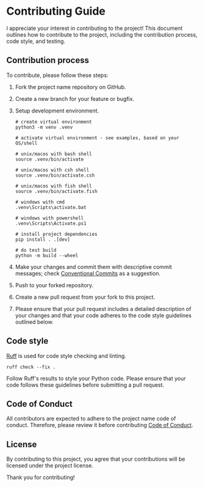 # Contributing Guide

I appreciate your interest in contributing to the project! This document outlines how to contribute to the project, including the contribution process, code style, and testing.

## Contribution process

To contribute, please follow these steps:

1. Fork the project name repository on GitHub.
1. Create a new branch for your feature or bugfix.
1. Setup development environment.

    ```shell
    # create virtual environment
    python3 -m venv .venv

    # activate virtual environment - see examples, based on your OS/shell

    # unix/macos with bash shell
    source .venv/bin/activate

    # unix/macos with csh shell
    source .venv/bin/activate.csh

    # unix/macos with fish shell
    source .venv/bin/activate.fish

    # windows with cmd
    .venv\Scripts\activate.bat

    # windows with powershell
    .venv\Scripts\Activate.ps1

    # install project dependencies
    pip install . .[dev]

    # do test build
    python -m build --wheel
    ```

1. Make your changes and commit them with descriptive commit messages; check [Conventional Commits](https://www.conventionalcommits.org) as a suggestion.
1. Push to your forked repository.
1. Create a new pull request from your fork to this project.
1. Please ensure that your pull request includes a detailed description of your changes and that your code adheres to the code style guidelines outlined below.

## Code style

[Ruff](https://beta.ruff.rs) is used for code style checking and linting.

```shell
ruff check --fix .
```

Follow Ruff's results to style your Python code. Please ensure that your code follows these guidelines before submitting a pull request.

## Code of Conduct

All contributors are expected to adhere to the project name code of conduct. Therefore, please review it before contributing [Code of Conduct](./CODE_OF_CONDUCT.md).

## License

By contributing to this project, you agree that your contributions will be licensed under the project license.

Thank you for contributing!
